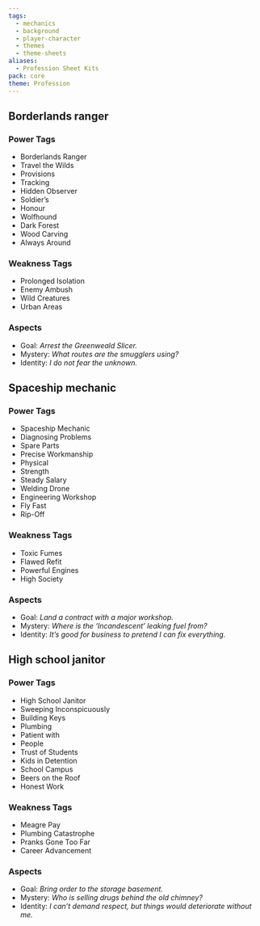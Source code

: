```yaml
---
tags:
  - mechanics
  - background
  - player-character
  - themes
  - theme-sheets
aliases:
  - Profession Sheet Kits
pack: core
theme: Profession
---
```



## Borderlands ranger
### Power Tags
- Borderlands Ranger
- Travel the Wilds
- Provisions
- Tracking
- Hidden Observer
- Soldier’s
- Honour
- Wolfhound
- Dark Forest
- Wood Carving
- Always Around

### Weakness Tags
- Prolonged Isolation
- Enemy Ambush
- Wild Creatures
- Urban Areas

### Aspects
- Goal: *Arrest the Greenweald Slicer.*
- Mystery: *What routes are the smugglers using?*
- Identity: *I do not fear the unknown.*

## Spaceship mechanic
### Power Tags
- Spaceship Mechanic
- Diagnosing Problems
- Spare Parts
- Precise Workmanship
- Physical
- Strength
- Steady Salary
- Welding Drone
- Engineering Workshop
- Fly Fast
- Rip-Off

### Weakness Tags
- Toxic Fumes
- Flawed Refit
- Powerful Engines
- High Society

### Aspects
- Goal: *Land a contract with a major workshop.*
- Mystery: *Where is the ‘Incandescent’ leaking fuel from?*
- Identity: *It’s good for business to pretend I can fix everything.*

## High school janitor
### Power Tags
- High School Janitor
- Sweeping Inconspicuously
- Building Keys
- Plumbing
- Patient with
- People
- Trust of Students
- Kids in Detention
- School Campus
- Beers on the Roof
- Honest Work

### Weakness Tags
- Meagre Pay
- Plumbing Catastrophe
- Pranks Gone Too Far
- Career Advancement

### Aspects
- Goal: *Bring order to the storage basement.*
- Mystery: *Who is selling drugs behind the old chimney?*
- Identity: *I can’t demand respect, but things would deteriorate without me.*
